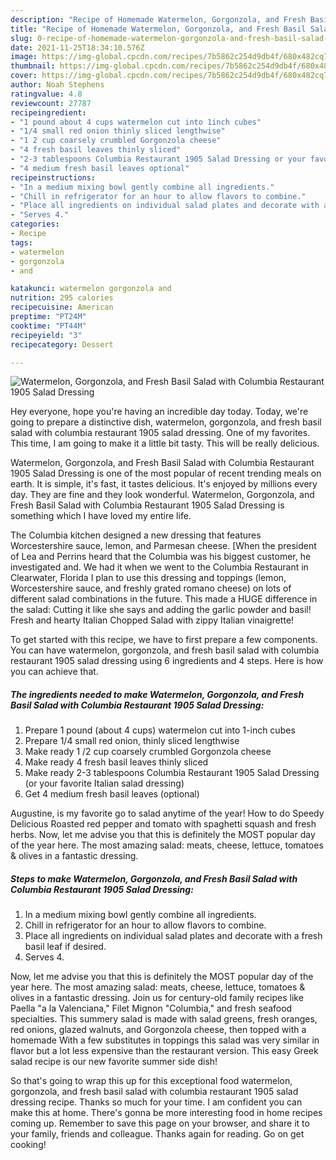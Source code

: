 ```yaml
---
description: "Recipe of Homemade Watermelon, Gorgonzola, and Fresh Basil Salad with Columbia Restaurant 1905 Salad Dressing"
title: "Recipe of Homemade Watermelon, Gorgonzola, and Fresh Basil Salad with Columbia Restaurant 1905 Salad Dressing"
slug: 0-recipe-of-homemade-watermelon-gorgonzola-and-fresh-basil-salad-with-columbia-restaurant-1905-salad-dressing
date: 2021-11-25T18:34:10.576Z
image: https://img-global.cpcdn.com/recipes/7b5862c254d9db4f/680x482cq70/watermelon-gorgonzola-and-fresh-basil-salad-with-columbia-restaurant-1905-salad-dressing-recipe-main-photo.jpg
thumbnail: https://img-global.cpcdn.com/recipes/7b5862c254d9db4f/680x482cq70/watermelon-gorgonzola-and-fresh-basil-salad-with-columbia-restaurant-1905-salad-dressing-recipe-main-photo.jpg
cover: https://img-global.cpcdn.com/recipes/7b5862c254d9db4f/680x482cq70/watermelon-gorgonzola-and-fresh-basil-salad-with-columbia-restaurant-1905-salad-dressing-recipe-main-photo.jpg
author: Noah Stephens
ratingvalue: 4.8
reviewcount: 27787
recipeingredient:
- "1 pound about 4 cups watermelon cut into 1inch cubes"
- "1/4 small red onion thinly sliced lengthwise"
- "1 2 cup coarsely crumbled Gorgonzola cheese"
- "4 fresh basil leaves thinly sliced"
- "2-3 tablespoons Columbia Restaurant 1905 Salad Dressing or your favorite Italian salad dressing"
- "4 medium fresh basil leaves optional"
recipeinstructions:
- "In a medium mixing bowl gently combine all ingredients."
- "Chill in refrigerator for an hour to allow flavors to combine."
- "Place all ingredients on individual salad plates and decorate with a fresh basil leaf if desired."
- "Serves 4."
categories:
- Recipe
tags:
- watermelon
- gorgonzola
- and

katakunci: watermelon gorgonzola and 
nutrition: 295 calories
recipecuisine: American
preptime: "PT24M"
cooktime: "PT44M"
recipeyield: "3"
recipecategory: Dessert

---
```



![Watermelon, Gorgonzola, and Fresh Basil Salad with Columbia Restaurant 1905 Salad Dressing](https://img-global.cpcdn.com/recipes/7b5862c254d9db4f/680x482cq70/watermelon-gorgonzola-and-fresh-basil-salad-with-columbia-restaurant-1905-salad-dressing-recipe-main-photo.jpg)

Hey everyone, hope you're having an incredible day today. Today, we're going to prepare a distinctive dish, watermelon, gorgonzola, and fresh basil salad with columbia restaurant 1905 salad dressing. One of my favorites. This time, I am going to make it a little bit tasty. This will be really delicious.

Watermelon, Gorgonzola, and Fresh Basil Salad with Columbia Restaurant 1905 Salad Dressing is one of the most popular of recent trending meals on earth. It is simple, it's fast, it tastes delicious. It's enjoyed by millions every day. They are fine and they look wonderful. Watermelon, Gorgonzola, and Fresh Basil Salad with Columbia Restaurant 1905 Salad Dressing is something which I have loved my entire life.

The Columbia kitchen designed a new dressing that features Worcestershire sauce, lemon, and Parmesan cheese. [When the president of Lea and Perrins heard that the Columbia was his biggest customer, he investigated and. We had it when we went to the Columbia Restaurant in Clearwater, Florida I plan to use this dressing and toppings (lemon, Worcestershire sauce, and freshly grated romano cheese) on lots of different salad combinations in the future. This made a HUGE difference in the salad: Cutting it like she says and adding the garlic powder and basil! Fresh and hearty Italian Chopped Salad with zippy Italian vinaigrette!


To get started with this recipe, we have to first prepare a few components. You can have watermelon, gorgonzola, and fresh basil salad with columbia restaurant 1905 salad dressing using 6 ingredients and 4 steps. Here is how you can achieve that.

<!--inarticleads1-->

##### The ingredients needed to make Watermelon, Gorgonzola, and Fresh Basil Salad with Columbia Restaurant 1905 Salad Dressing:

1. Prepare 1 pound (about 4 cups) watermelon cut into 1-inch cubes
1. Prepare 1/4 small red onion, thinly sliced lengthwise
1. Make ready 1 /2 cup coarsely crumbled Gorgonzola cheese
1. Make ready 4 fresh basil leaves thinly sliced
1. Make ready 2-3 tablespoons Columbia Restaurant 1905 Salad Dressing (or your favorite Italian salad dressing)
1. Get 4 medium fresh basil leaves (optional)


Augustine, is my favorite go to salad anytime of the year! How to do Speedy Delicious Roasted red pepper and tomato with spaghetti squash and fresh herbs. Now, let me advise you that this is definitely the MOST popular day of the year here. The most amazing salad: meats, cheese, lettuce, tomatoes &amp; olives in a fantastic dressing. 

<!--inarticleads2-->

##### Steps to make Watermelon, Gorgonzola, and Fresh Basil Salad with Columbia Restaurant 1905 Salad Dressing:

1. In a medium mixing bowl gently combine all ingredients.
1. Chill in refrigerator for an hour to allow flavors to combine.
1. Place all ingredients on individual salad plates and decorate with a fresh basil leaf if desired.
1. Serves 4.


Now, let me advise you that this is definitely the MOST popular day of the year here. The most amazing salad: meats, cheese, lettuce, tomatoes &amp; olives in a fantastic dressing. Join us for century-old family recipes like Paella &#34;a la Valenciana,&#34; Filet Mignon &#34;Columbia,&#34; and fresh seafood specialties. This summery salad is made with salad greens, fresh oranges, red onions, glazed walnuts, and Gorgonzola cheese, then topped with a homemade With a few substitutes in toppings this salad was very similar in flavor but a lot less expensive than the restaurant version. This easy Greek salad recipe is our new favorite summer side dish! 

So that's going to wrap this up for this exceptional food watermelon, gorgonzola, and fresh basil salad with columbia restaurant 1905 salad dressing recipe. Thanks so much for your time. I am confident you can make this at home. There's gonna be more interesting food in home recipes coming up. Remember to save this page on your browser, and share it to your family, friends and colleague. Thanks again for reading. Go on get cooking!
